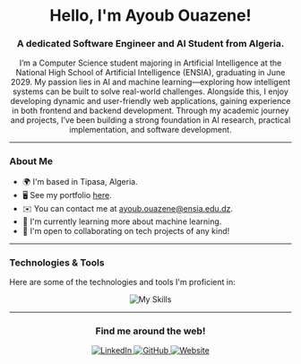 <h1 align="center">Hello, I'm Ayoub Ouazene!</h1>
<h3 align="center">A dedicated Software Engineer and AI Student from Algeria.</h3>

<p align="center">
I’m a Computer Science student majoring in Artificial Intelligence at the National High School of Artificial Intelligence (ENSIA), graduating in June 2029. My passion lies in AI and machine learning—exploring how intelligent systems can be built to solve real-world challenges. Alongside this, I enjoy developing dynamic and user-friendly web applications, gaining experience in both frontend and backend development. Through my academic journey and projects, I’ve been building a strong foundation in AI research, practical implementation, and software development.
</p>

---

### About Me

- 🌍 I'm based in Tipasa, Algeria.
- 🖥️ See my portfolio [here](https://ayoub-ouazene.vercel.app/).
- ✉️ You can contact me at [ayoub.ouazene@ensia.edu.dz](mailto:ayoub.ouazene@ensia.edu.dz).
- 🧠 I'm currently learning more about machine learning.
- 🤝 I'm open to collaborating on tech projects of any kind!

---

### Technologies & Tools

Here are some of the technologies and tools I'm proficient in:

<div align="center">
  <img src="https://skillicons.dev/icons?i=js,html,css,ts,django,flask,express,mongodb,mysql,fastapi,sqlite,cpp,c,qt,figma,docker,react,nodejs,python,git" alt="My Skills">
</div>

---
<h3 align="center">Find me around the web!</h3>

<p align="center">
  <a href="https://www.linkedin.com/in/ayoub-ouazene-2369a531b/" target="_blank">
    <img src="https://img.shields.io/badge/LinkedIn-0077B5?style=for-the-badge&logo=linkedin&logoColor=white" alt="LinkedIn">
  </a>
    <a href="https://github.com/ayoub-ouazene" target="_blank">
    <img src="https://img.shields.io/badge/GitHub-100000?style=for-the-badge&logo=github&logoColor=white" alt="GitHub">
  </a>
 
  <a href="https://ayoub-ouazene.vercel.app/" target="_blank">
    <img src="https://img.shields.io/badge/Website-F06529?style=for-the-badge&logo=Web-development&logoColor=white" alt="Website">
  </a>
</p>


